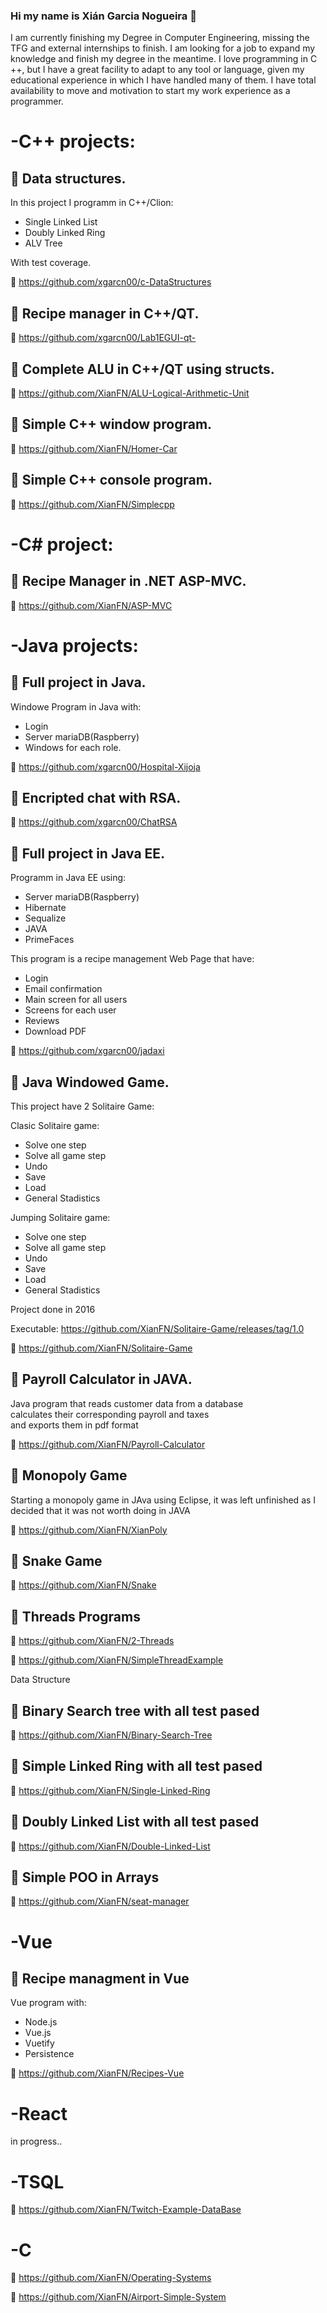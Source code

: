 ### Hi my name is Xián Garcia Nogueira 👋

I am currently finishing my Degree in Computer Engineering, missing the TFG and external internships to finish. I am looking for a job to expand my knowledge and finish my degree in the meantime. I love programming in C ++, but I have a great facility to adapt to any tool or language, given my educational experience in which I have handled many of them. I have total availability to move and motivation to start my work experience as a programmer.


# -C++ projects:

## :blue_book: Data structures.


In this project I programm in C++/Clion:
- Single Linked List
- Doubly Linked Ring
- ALV Tree

With test coverage.


:seedling: https://github.com/xgarcn00/c-DataStructures
<br/>

## :blue_book: Recipe manager in C++/QT.

:seedling: https://github.com/xgarcn00/Lab1EGUI-qt-

## :blue_book: Complete ALU in C++/QT using structs.

:seedling: https://github.com/XianFN/ALU-Logical-Arithmetic-Unit

## :blue_book: Simple C++ window program.

:seedling: https://github.com/XianFN/Homer-Car

## :blue_book: Simple C++ console program.

:seedling: https://github.com/XianFN/Simplecpp


# -C# project:

## :blue_book: Recipe Manager in .NET ASP-MVC.

:seedling: https://github.com/XianFN/ASP-MVC

# -Java projects:

## :blue_book: Full project in Java.

Windowe Program in Java with:
- Login
- Server mariaDB(Raspberry)
- Windows for each role.

:seedling: https://github.com/xgarcn00/Hospital-Xijoja

## :blue_book: Encripted chat with RSA.

:seedling: https://github.com/xgarcn00/ChatRSA

## :blue_book: Full project in Java EE.

Programm in Java EE using:

- Server mariaDB(Raspberry)
- Hibernate
- Sequalize
- JAVA
- PrimeFaces

This program is a recipe management Web Page that have:

- Login
- Email confirmation
- Main screen for all users
- Screens for each user
- Reviews
- Download PDF


:seedling: https://github.com/xgarcn00/jadaxi

## :blue_book: Java Windowed Game.

This project have 2 Solitaire Game:

Clasic Solitaire game:
  - Solve one step
  - Solve all game step
  - Undo
  - Save
  - Load
  - General Stadistics
  
Jumping Solitaire game:
  - Solve one step
  - Solve all game step
  - Undo
  - Save
  - Load
  - General Stadistics
  
  Project done in 2016
  
  Executable: https://github.com/XianFN/Solitaire-Game/releases/tag/1.0 

:seedling: https://github.com/XianFN/Solitaire-Game

## :blue_book: Payroll Calculator in JAVA.

 Java program that reads customer data from a database  
 calculates their corresponding payroll and taxes  
 and exports them in pdf format

:seedling: https://github.com/XianFN/Payroll-Calculator

## :blue_book: Monopoly Game

Starting a monopoly game in JAva using Eclipse, it was left unfinished as I decided that it was not worth doing in JAVA

:seedling: https://github.com/XianFN/XianPoly

## :blue_book: Snake Game

:seedling: https://github.com/XianFN/Snake

## :blue_book: Threads Programs

:seedling: https://github.com/XianFN/2-Threads

:seedling: https://github.com/XianFN/SimpleThreadExample


Data Structure

## :blue_book: Binary Search tree with all test pased

:seedling: https://github.com/XianFN/Binary-Search-Tree

## :blue_book: Simple Linked Ring with all test pased

:seedling: https://github.com/XianFN/Single-Linked-Ring

## :blue_book: Doubly Linked List with all test pased

:seedling: https://github.com/XianFN/Double-Linked-List

## :blue_book: Simple POO in Arrays

:seedling: https://github.com/XianFN/seat-manager


# -Vue

## :blue_book: Recipe managment in Vue

Vue program with:

  - Node.js
  - Vue.js
  - Vuetify
  - Persistence

:seedling: https://github.com/XianFN/Recipes-Vue

# -React

in progress..

# -TSQL

:seedling: https://github.com/XianFN/Twitch-Example-DataBase

# -C

:seedling: https://github.com/XianFN/Operating-Systems

:seedling: https://github.com/XianFN/Airport-Simple-System




